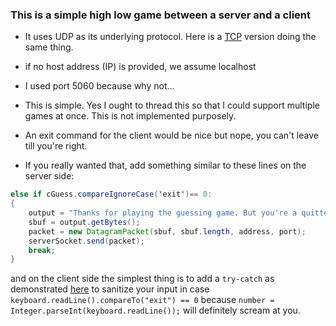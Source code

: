 ### This is a simple high low game between a server and a client

* It uses UDP as its underlying protocol. Here is a [TCP](../TCP) version doing the same thing.

* if no host address (IP) is provided, we assume localhost

* I used port 5060 because why not...

* This is simple. Yes I ought to thread this so that I could support multiple games at once. This is not implemented purposely.

* An exit command for the client would be nice but nope, you can't leave till you're right.
 * If you really wanted that, add something similar to these lines on the server side:
  ```java
  else if cGuess.compareIgnoreCase('exit')== 0:
  {
	  output = "Thanks for playing the guessing game. But you're a quitter";
	  sbuf = output.getBytes();
	  packet = new DatagramPacket(sbuf, sbuf.length, address, port);
	  serverSocket.send(packet);
	  break;
 }
 ```
 and on the client side the simplest thing is to add a `try-catch` as demonstrated [here](../TCP/HiloClient.java) to  sanitize your input in case `keyboard.readLine().compareTo("exit") == 0` because `number = Integer.parseInt(keyboard.readLine());` will definitely scream at you.
